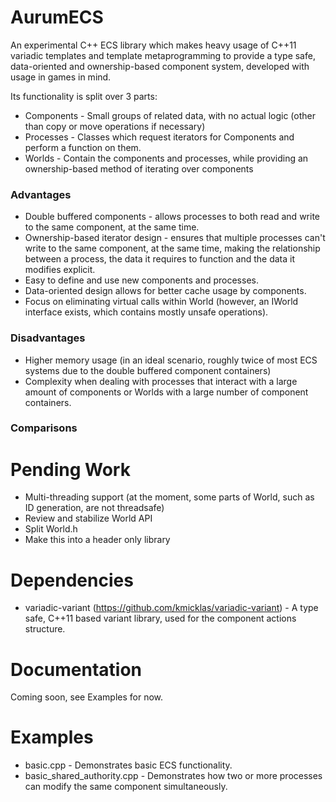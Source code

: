 # AurumECS
An experimental C++ ECS library which makes heavy usage of C++11 variadic templates and template metaprogramming to provide a type safe, data-oriented and ownership-based component system, developed with usage in games in mind.

Its functionality is split over 3 parts:
* Components - Small groups of related data, with no actual logic (other than copy or move operations if necessary)
* Processes - Classes which request iterators for Components and perform a function on them.
* Worlds - Contain the components and processes, while providing an ownership-based method of iterating over components

### Advantages
* Double buffered components - allows processes to both read and write to the same component, at the same time.
* Ownership-based iterator design - ensures that multiple processes can't write to the same component, at the same time, making the relationship between a process, the data it requires to function and the data it modifies explicit.
* Easy to define and use new components and processes.
* Data-oriented design allows for better cache usage by components.
* Focus on eliminating virtual calls within World (however, an IWorld interface exists, which contains mostly unsafe operations).

### Disadvantages
* Higher memory usage (in an ideal scenario, roughly twice of most ECS systems due to the double buffered component containers)
* Complexity when dealing with processes that interact with a large amount of components or Worlds with a large number of component containers.

### Comparisons

# Pending Work
* Multi-threading support (at the moment, some parts of World, such as ID generation, are not threadsafe)
* Review and stabilize World API
* Split World.h
* Make this into a header only library

# Dependencies
* variadic-variant (https://github.com/kmicklas/variadic-variant) - A type safe, C++11 based variant library, used for the component actions structure.

# Documentation
Coming soon, see Examples for now.

# Examples
* basic.cpp - Demonstrates basic ECS functionality.
* basic_shared_authority.cpp - Demonstrates how two or more processes can modify the same component simultaneously.